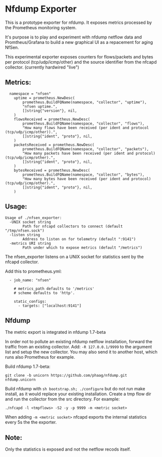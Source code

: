 # Nfdump Exporter

This is a prototype exporter for nfdump. It exposes metrics processed by the Prometheus monitoring system.

It's purpose is to play and experiment with nfdump netflow data and Promtheus/Grafana to build a new graphical UI as a repacement for aging NfSen.

This experimental exporter exposes counters for flows/packets and bytes per protocol (tcp/udp/icmp/other) and the source identifier from the nfcapd collector. (currently hardwired "live")

## Metrics:

```
  namespace = "nfsen"
	uptime = prometheus.NewDesc(
		prometheus.BuildFQName(namespace, "collector", "uptime"),
		"nfsen uptime.",
		[]string{"version"}, nil,
	)
	flowsReceived = prometheus.NewDesc(
		prometheus.BuildFQName(namespace, "collector", "flows"),
		"How many flows have been received (per ident and protocol (tcp/udp/icmp/other)).",
		[]string{"ident", "proto"}, nil,
	)
	packetsReceived = prometheus.NewDesc(
		prometheus.BuildFQName(namespace, "collector", "packets"),
		"How many packets have been received (per ident and protocol) (tcp/udp/icmp/other).",
		[]string{"ident", "proto"}, nil,
	)
	bytesReceived = prometheus.NewDesc(
		prometheus.BuildFQName(namespace, "collector", "bytes"),
		"How many bytes have been received (per ident and protocol) (tcp/udp/icmp/other).",
		[]string{"ident", "proto"}, nil,
	)
```



## Usage:

```
Usage of ./nfsen_exporter:
  -UNIX socket string
    	Path for nfcapd collectors to connect (default "/tmp/nfsen.sock")
  -listen string
    	Address to listen on for telemetry (default ":9141")
  -metrics URI string
    	Path under which to expose metrics (default "/metrics")

```

The nfsen_exporter listens on a UNIX socket for statistics sent by the nfcapd collector. 

Add this to prometheus.yml:

```
  - job_name: "nfsen"

    # metrics_path defaults to '/metrics'
    # scheme defaults to 'http'.

    static_configs:
      - targets: ["localhost:9141"]
```



## Nfdump

The metric export is integrated in nfdump 1.7-beta

In order not to pollute an existing nfdump netflow installation, forward the traffic from an existing collector. Add: `-R 127.0.0.1/9999` to the argument list and setup the new collector. You may also send it to another host, which runs also Prometheus for example. 

Build nfdump 1.7-beta:

`git clone -b unicorn https://github.com/phaag/nfdump.git nfdump.unicorn` 

Build nfdump with `sh bootstrap.sh; ./configure` but do not run make install, as it would replace your existing installation. Create a tmp flow dir and run the collector from the src directory. For example:

`./nfcapd -l <tmpflows> -S2 -y -p 9999 -m <metric socket>`  

When adding `-m <metric socket>` nfcapd exports the internal statistics every 5s the the exporter. 



## Note:

Only the statistics is exposed and not the netflow recods itself.
